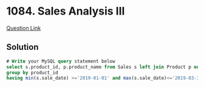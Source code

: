 # 1084. Sales Analysis III
[Question Link](https://leetcode.com/problems/sales-analysis-iii/)
## Solution
```sql
# Write your MySQL query statement below
select s.product_id, p.product_name from Sales s left join Product p on s.product_id=p.product_id
group by product_id
having min(s.sale_date) >='2019-01-01' and max(s.sale_date)<='2019-03-31'
```
